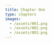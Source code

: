 ```yaml
---
title: Chapter One
type: chapters
images:
  - /assets/001.png
  - /assets/002.png
  - /assets/003.png
---
```

